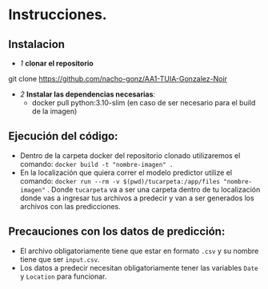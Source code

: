 # Instrucciones.

## Instalacion 

- *1* **clonar el repositorio**

git clone https://github.com/nacho-gonz/AA1-TUIA-Gonzalez-Noir

- *2* **Instalar las dependencias necesarias**:
  - docker pull python:3.10-slim (en caso de ser necesario para el build de la imagen)

## Ejecución del código:
    
  - Dentro de la carpeta docker del repositorio clonado utilizaremos el comando: ``` docker build -t "nombre-imagen" . ```
  - En la localización que quiera correr el modelo predictor utilize el comando: ``` docker run --rm -v $(pwd)/tucarpeta:/app/files "nombre-imagen" ``` . Donde ``` tucarpeta ``` va a ser una carpeta dentro de tu localización donde vas a ingresar tus archivos a predecir y van a ser generados los archivos con las predicciones.

## Precauciones con los datos de predicción:

  - El archivo obligatoriamente tiene que estar en formato ``` .csv ``` y su nombre tiene que ser ```input.csv```.
  - Los datos a predecir necesitan obligatoriamente tener las variables ```Date``` y ```Location``` para funcionar.


